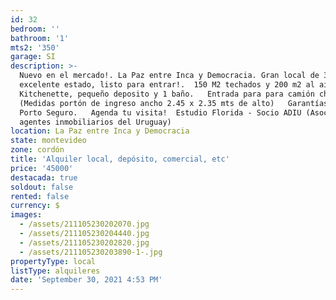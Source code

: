 ```yaml
---
id: 32
bedroom: ''
bathroom: '1'
mts2: '350'
garage: SI
description: >-
  Nuevo en el mercado!. La Paz entre Inca y Democracia. Gran local de 350 m2 en
  excelente estado, listo para entrar!.  150 M2 techados y 200 m2 al aire libre.
  Kitchenette, pequeño deposito y 1 baño.   Entrada para para camión chico.
  (Medidas portón de ingreso ancho 2.45 x 2.35 mts de alto)   Garantías Anda o
  Porto Seguro.   Agenda tu visita!  Estudio Florida - Socio ADIU (Asociación de
  agentes inmobiliarios del Uruguay)
location: La Paz entre Inca y Democracia
state: montevideo
zone: cordón
title: 'Alquiler local, depósito, comercial, etc'
price: '45000'
destacada: true
soldout: false
rented: false
currency: $
images:
  - /assets/211105230202070.jpg
  - /assets/211105230204440.jpg
  - /assets/211105230202820.jpg
  - /assets/211105230203890-1-.jpg
propertyType: local
listType: alquileres
date: 'September 30, 2021 4:53 PM'
---
```


